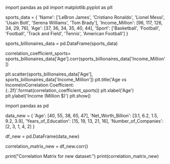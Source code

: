 import pandas as pd
import matplotlib.pyplot as plt

sports_data = {
    'Name': ['LeBron James', 'Cristiano Ronaldo', 'Lionel Messi', 'Usain Bolt', 'Serena Williams', 'Tom Brady'],
    'Income_Million': [96, 117, 126, 34, 29, 76],
    'Age': [37, 36, 34, 35, 40, 44],
    'Sport': ['Basketball', 'Football', 'Football', 'Track and Field', 'Tennis', 'American Football']
}

sports_billionaires_data = pd.DataFrame(sports_data)

correlation_coefficient_sports= sports_billionaires_data['Age'].corr(sports_billionaires_data['Income_Million'])

plt.scatter(sports_billionaires_data['Age'], sports_billionaires_data['Income_Million'])
plt.title('Age vs Income\nCorrelation Coefficient: {:.2f}'.format(correlation_coefficient_sports))
plt.xlabel('Age')
plt.ylabel('Income (Million $)')
plt.show()


import pandas as pd 


data_new = { 
    'Age': [40, 55, 38, 65, 47], 
    'Net_Worth_Billion': [3.1, 6.2, 1.5, 9.2, 3.9], 
    'Years_of_Education': [15, 19, 13, 21, 16], 
    'Number_of_Companies': [2, 3, 1, 4, 2] 
} 

df_new = pd.DataFrame(data_new)

correlation_matrix_new = df_new.corr() 

print("Correlation Matrix for new dataset:") 
print(correlation_matrix_new) 
